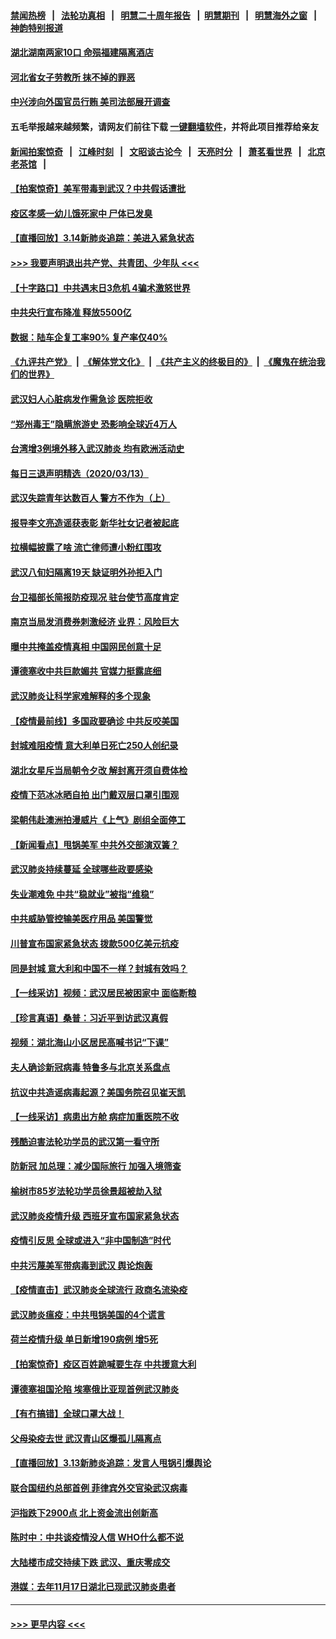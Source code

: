 #### [禁闻热榜](热点新闻.md?=0)  &nbsp;&nbsp;|&nbsp;&nbsp; [法轮功真相](https://github.com/gfw-breaker/truth/blob/master/README.md?=0) &nbsp;&nbsp;|&nbsp;&nbsp; [明慧二十周年报告](https://github.com/gfw-breaker/mh-reports/blob/master/README.md?=0) &nbsp;&nbsp;|&nbsp;&nbsp;[明慧期刊](https://github.com/gfw-breaker/mh-qikan) &nbsp;&nbsp;|&nbsp;&nbsp; [明慧海外之窗](https://github.com/gfw-breaker/mh-news/blob/master/README.md?=0) &nbsp;&nbsp;|&nbsp;&nbsp; [神韵特别报道](https://github.com/gfw-breaker/mh-news/blob/master/shenyun.md?=0)
#### [湖北湖南两家10口 命殒福建隔离酒店](../pages/nsc413/n11940419.md?t=03150031) 
#### [河北省女子劳教所 抹不掉的罪恶](../pages/nsc413/n11936074.md?t=03150031) 
#### [中兴涉向外国官员行贿 美司法部展开调查](../pages/nsc413/n11940378.md?t=03150031) 
#### 五毛举报越来越频繁，请网友们前往下载 [一键翻墙软件](https://github.com/gfw-breaker/ssr-accounts)，并将此项目推荐给亲友
#### [新闻拍案惊奇](https://github.com/gfw-breaker/banned-news/blob/master/pages/link4.md) &nbsp;&nbsp;|&nbsp;&nbsp; [江峰时刻](https://github.com/gfw-breaker/banned-news/blob/master/pages/link4.md) &nbsp;&nbsp;|&nbsp;&nbsp; [文昭谈古论今](https://github.com/gfw-breaker/banned-news/blob/master/pages/link4.md) &nbsp;&nbsp;|&nbsp;&nbsp; [天亮时分](https://github.com/gfw-breaker/banned-news/blob/master/pages/link4.md) &nbsp;&nbsp;|&nbsp;&nbsp; [萧茗看世界](https://github.com/gfw-breaker/banned-news/blob/master/pages/link4.md) &nbsp;&nbsp;|&nbsp;&nbsp; [北京老茶馆](https://github.com/gfw-breaker/banned-news/blob/master/pages/link4.md) &nbsp;&nbsp;|&nbsp;&nbsp; 
#### [【拍案惊奇】美军带毒到武汉？中共假话遭批](../pages/nsc413/n11939240.md?t=03150031) 
#### [疫区孝感一幼儿饿死家中 尸体已发臭](../pages/nsc413/n11940124.md?t=03150031) 
#### [【直播回放】3.14新肺炎追踪：美进入紧急状态](../pages/nsc413/n11940229.md?t=03150031) 
#### [>>> 我要声明退出共产党、共青团、少年队 <<<](https://github.com/begood0513/goodnews/blob/master/quit/letter.md) 
#### [【十字路口】中共遇末日3危机 4骗术激怒世界](../pages/nsc413/n11939218.md?t=03150031) 
#### [中共央行宣布降准 释放5500亿](../pages/nsc413/n11939601.md?t=03150031) 
#### [数据：陆车企复工率90% 复产率仅40%](../pages/nsc413/n11939936.md?t=03150031) 
#### [《九评共产党》](https://github.com/begood0513/9ping.md/blob/master/README.md) &nbsp;|&nbsp; [《解体党文化》](../../../../jtdwh.md/blob/master/README.md)  &nbsp;|&nbsp; [《共产主义的终极目的》](../../../../gczydzjmd.md/blob/master/README.md) &nbsp;|&nbsp; [《魔鬼在统治我们的世界》](../../../../mgztzwmdsj.md/blob/master/README.md) 
#### [武汉妇人心脏病发作需急诊 医院拒收](../pages/nsc413/n11939919.md?t=03150031) 
#### [“郑州毒王”隐瞒旅游史 恐影响全球近4万人](../pages/nsc413/n11940024.md?t=03150031) 
#### [台湾增3例境外移入武汉肺炎 均有欧洲活动史](../pages/nsc413/n11939939.md?t=03150031) 
#### [每日三退声明精选（2020/03/13）](../pages/nsc413/n11940013.md?t=03150031) 
#### [武汉失踪青年达数百人 警方不作为（上）](../pages/nsc413/n11939304.md?t=03150031) 
#### [报导李文亮造谣获表彰 新华社女记者被起底](../pages/nsc413/n11939689.md?t=03150031) 
#### [拉横幅披露了啥 流亡律师遭小粉红围攻](../pages/nsc413/n11939635.md?t=03150031) 
#### [武汉八旬妇隔离19天 缺证明外孙拒入门](../pages/nsc413/n11939610.md?t=03150031) 
#### [台卫福部长简报防疫现况 驻台使节高度肯定](../pages/nsc413/n11939596.md?t=03150031) 
#### [南京当局发消费券刺激经济 业界：风险巨大](../pages/nsc413/n11939302.md?t=03150031) 
#### [曝中共掩盖疫情真相 中国网民创意十足](../pages/nsc413/n11939039.md?t=03150031) 
#### [谭德塞收中共巨款媚共 官媒力挺露底细](../pages/nsc413/n11939007.md?t=03150031) 
#### [武汉肺炎让科学家难解释的多个现象](../pages/nsc413/n11938553.md?t=03150031) 
#### [【疫情最前线】多国政要确诊 中共反咬美国](../pages/nsc413/n11938734.md?t=03150031) 
#### [封城难阻疫情 意大利单日死亡250人创纪录](../pages/nsc413/n11939185.md?t=03150031) 
#### [湖北女星斥当局朝令夕改 解封离开须自费体检](../pages/nsc413/n11938864.md?t=03150031) 
#### [疫情下范冰冰晒自拍 出门戴双层口罩引围观](../pages/nsc413/n11938952.md?t=03150031) 
#### [梁朝伟赴澳洲拍漫威片《上气》剧组全面停工](../pages/nsc413/n11938685.md?t=03150031) 
#### [【新闻看点】甩锅美军 中共外交部演双簧？](../pages/nsc413/n11938828.md?t=03150031) 
#### [武汉肺炎持续蔓延 全球哪些政要感染](../pages/nsc413/n11938672.md?t=03150031) 
#### [失业潮难免 中共“稳就业”被指“维稳”](../pages/nsc413/n11938974.md?t=03150031) 
#### [中共威胁管控输美医疗用品 美国警觉](../pages/nsc413/n11938602.md?t=03150031) 
#### [川普宣布国家紧急状态 拨款500亿美元抗疫](../pages/nsc413/n11939032.md?t=03150031) 
#### [同是封城 意大利和中国不一样？封城有效吗？](../pages/nsc413/n11938855.md?t=03150031) 
#### [【一线采访】视频：武汉居民被困家中 面临断粮](../pages/nsc413/n11938946.md?t=03150031) 
#### [【珍言真语】桑普：习近平到访武汉真假](../pages/nsc413/n11938896.md?t=03150031) 
#### [视频：湖北海山小区居民高喊书记“下课”](../pages/nsc413/n11938914.md?t=03150031) 
#### [夫人确诊新冠病毒 特鲁多与北京关系盘点](../pages/nsc413/n11938748.md?t=03150031) 
#### [抗议中共造谣病毒起源？美国务院召见崔天凯](../pages/nsc413/n11938747.md?t=03150031) 
#### [【一线采访】病患出方舱 病症加重医院不收](../pages/nsc413/n11938627.md?t=03150031) 
#### [残酷迫害法轮功学员的武汉第一看守所](../pages/nsc413/n11935225.md?t=03150031) 
#### [防新冠 加总理：减少国际旅行 加强入境筛查](../pages/nsc413/n11938771.md?t=03150031) 
#### [榆树市85岁法轮功学员徐景超被劫入狱](../pages/nsc413/n11937879.md?t=03150031) 
#### [武汉肺炎疫情升级 西班牙宣布国家紧急状态](../pages/nsc413/n11938701.md?t=03150031) 
#### [疫情引反思 全球或进入“非中国制造”时代](../pages/nsc413/n11938632.md?t=03150031) 
#### [中共污蔑美军带病毒到武汉 舆论炮轰](../pages/nsc413/n11938582.md?t=03150031) 
#### [【疫情直击】武汉肺炎全球流行 政商名流染疫](../pages/nsc413/n11938345.md?t=03150031) 
#### [武汉肺炎瘟疫：中共甩锅美国的4个谎言](../pages/nsc413/n11938370.md?t=03150031) 
#### [荷兰疫情升级 单日新增190病例 增5死](../pages/nsc413/n11938364.md?t=03150031) 
#### [【拍案惊奇】疫区百姓跪喊要生存 中共援意大利](../pages/nsc413/n11937193.md?t=03150031) 
#### [谭德塞祖国沦陷 埃塞俄比亚现首例武汉肺炎](../pages/nsc413/n11938415.md?t=03150031) 
#### [【有冇搞错】全球口罩大战！](../pages/nsc413/n11938472.md?t=03150031) 
#### [父母染疫去世 武汉青山区爆孤儿隔离点](../pages/nsc413/n11938032.md?t=03150031) 
#### [【直播回放】3.13新肺炎追踪：发言人甩锅引爆舆论](../pages/nsc413/n11938042.md?t=03150031) 
#### [联合国纽约总部首例 菲律宾外交官染武汉病毒](../pages/nsc413/n11937995.md?t=03150031) 
#### [沪指跌下2900点 北上资金流出创新高](../pages/nsc413/n11937855.md?t=03150031) 
#### [陈时中：中共谈疫情没人信 WHO什么都不说](../pages/nsc413/n11937929.md?t=03150031) 
#### [大陆楼市成交持续下跌 武汉、重庆零成交](../pages/nsc413/n11937577.md?t=03150031) 
#### [港媒：去年11月17日湖北已现武汉肺炎患者](../pages/nsc413/n11937669.md?t=03150031) 

----
#### [ >>> 更早内容 <<< ](../indexes/nsc413-earlier.md)
